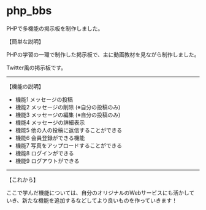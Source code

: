 # php_bbs

<p>PHPで多機能の掲示板を制作しました。</P>

<p>【簡単な説明】</p>
<p>PHPの学習の一環で制作した掲示板で、主に動画教材を見ながら制作しました。<p>
<p>Twitter風の掲示板です。</p>
<hr>
<p>【機能の説明】</p>
<ul>
  <li>機能1 メッセージの投稿</li>
  <li>機能2 メッセージの削除 (※自分の投稿のみ)</li>
  <li>機能3 メッセージの編集 (※自分の投稿のみ)</li>
  <li>機能4 メッセージの詳細表示</li>
  <li>機能5 他の人の投稿に返信することができる</li>
  <li>機能6 会員登録ができる機能</li>
  <li>機能7 写真をアップロードすることができる </li>
  <li>機能8 ログインができる</li>
  <li>機能9 ログアウトができる </li>
</ul>
<hr>
<p>【これから】</p>
<p>ここで学んだ機能については、自分のオリジナルのWebサービスにも活かしていき、新たな機能を追加するなどしてより良いものを作っていきます！</P>

